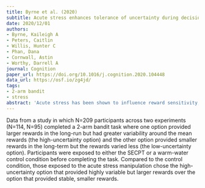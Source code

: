 ```yaml
---
title: Byrne et al. (2020)
subtitle: Acute stress enhances tolerance of uncertainty during decision-making
date: 2020/12/01
authors:
- Byrne, Kaileigh A
- Peters, Caitlin
- Willis, Hunter C
- Phan, Dana
- Cornwall, Astin
- Worthy, Darrell A
journal: Cognition
paper_url: https://doi.org/10.1016/j.cognition.2020.104448
data_url: https://osf.io/zg4jd/
tags:
- 2-arm bandit
- stress
abstract: 'Acute stress has been shown to influence reward sensitivity, feedback learning, and risk-taking during decision-making, primarily through activation of the hypothalamic pituitary axis (HPA). However, it is unclear how acute stress affects decision-making among choices that vary in their degree of uncertainty. To address this question, we conducted two experiments in which participants repeatedly chose between two options-a high-uncertainty option that offered highly variable rewards but was advantageous in the long-term, and a low-uncertainty option that offered smaller yet more consistent rewards. The Socially Evaluated Cold Pressor Task (SECPT) was utilized to induce acute stress. Participants in Experiment 1 (N = 114) were exposed to either the SECPT or a warm-water control condition and then completed the decision-making under uncertainty task. Compared to the control condition, those exposed to the acute stress manipulation chose the high-uncertainty option that provided highly variable but larger rewards over the option that provided stable, smaller rewards. Experiment 2 (N = 95) incorporated a salivary cortisol measure. Results replicated the behavioral findings in Experiment 1 and demonstrated that the acute stress manipulation increased salivary cortisol. This work suggests that moderate acute stress is associated with tolerance of outcome variability in contexts that depend on learning to maximize rewards.'
---
```


Data from a study in which N=209 participants across two experiments (N=114, N=95) completed a 2-arm bandit task where one option provided larger rewards in the long-run but had greater variability around the mean rewards (the high-uncertainty option) and the other option provided smaller rewards in the long-term but the rewards varied less (the low-uncertainty option). Participants were exposed to either the SECPT or a warm-water control condition before completing the task. Compared to the control condition, those exposed to the acute stress manipulation chose the high-uncertainty option that provided highly variable but larger rewards over the option that provided stable, smaller rewards.
